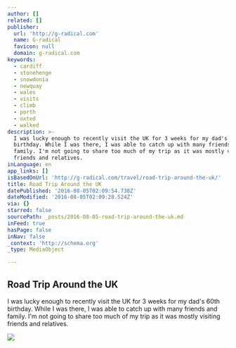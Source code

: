 ```yaml
---
author: []
related: []
publisher:
  url: 'http://g-radical.com'
  name: G-radical
  favicon: null
  domain: g-radical.com
keywords:
  - cardiff
  - stonehenge
  - snowdonia
  - newquay
  - wales
  - visits
  - climb
  - porth
  - oxted
  - walked
description: >-
  I was lucky enough to recently visit the UK for 3 weeks for my dad's 60th
  birthday. While I was there, I was able to catch up with many friends and
  family. I'm not going to share too much of my trip as it was mostly visiting
  friends and relatives.
inLanguage: en
app_links: []
isBasedOnUrl: 'http://g-radical.com/travel/road-trip-around-the-uk/'
title: Road Trip Around the UK
datePublished: '2016-08-05T02:09:54.738Z'
dateModified: '2016-08-05T02:09:28.524Z'
via: {}
starred: false
sourcePath: _posts/2016-08-05-road-trip-around-the-uk.md
inFeed: true
hasPage: false
inNav: false
_context: 'http://schema.org'
_type: MediaObject

---
```

<article style=""><h1>Road Trip Around the UK</h1><p>I was lucky enough to recently visit the UK for 3 weeks for my dad's 60th birthday. While I was there, I was able to catch up with many friends and family. I'm not going to share too much of my trip as it was mostly visiting friends and relatives.</p><img src="http://g-radical.com/wp-content/uploads/2014/09/6V5A4321.jpg" /></article>